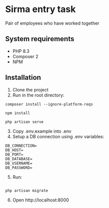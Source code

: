 # Sirma entry task

Pair of employees who have worked together

## System requirements

- PHP 8.3
- Composer 2
- NPM

## Installation


1. Clone the project
2. Run in the root directory:
```
composer install --ignore-platform-reqs

npm install

php artisan serve
```

3. Copy .env.example into .env
4. Setup a DB connection using .env variables:

```
DB_CONNECTION=
DB_HOST=
DB_PORT=
DB_DATABASE=
DB_USERNAME=
DB_PASSWORD=
```

5. Run:

```

php artisan migrate

```

6. Open http://localhost:8000
